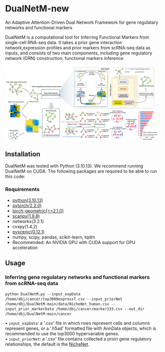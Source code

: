 # DualNetM-new
An Adaptive Attention-Driven Dual Network Framework for gene regulatary networks and functional markers

DualNetM is a computational tool for Inferring Functional Markers from single-cell RNA-seq data.
It takes a prior gene interaction network,expression profiles and prior markers from scRNA-seq data as inputs, and consists of two main components, including gene 
regulatory network (GRN) construction, functional markers inference 

![workframe.svg](/workframe.svg)

## Installation
DualNetM was tested with Python (3.10.13). 
We recommend running DualNetM on CUDA. 
The following packages are required to be able to run this code:

### Requirements
- [python(3.10.13)](https://www.python.org/)
- [pytorch(2.2.0)](https://pytorch.org/get-started/locally/) 
- [torch-geometric(>=2.1.0)](https://pytorch-geometric.readthedocs.io/en/latest/notes/installation.html)
- [scanpy(1.9.8)](https://scanpy.readthedocs.io/en/stable/installation.html)
- networkx(3.2.1)
- cvxpy(1.4.2)
- [pyscenic(0.12.1)](https://pyscenic.readthedocs.io/en/latest/installation.html)
- numpy, scipy, pandas, scikit-learn, tqdm
- Recommended: An NVIDIA GPU with CUDA support for GPU acceleration

## Usage 
### Inferring gene regulatary networks and functional markers from scRNA-seq data
```
python DualNetM.py --input_expData /home/dbj/cancer/top3000expressT.csv --input_priorNet /home/dbj/DualNetM-main/data/NicheNet_human.csv --input_prior_markerData /home/dbj/cancer/marker333.csv --out_dir /home/dbj/DualNetM-main/cancer
```
• `input_expData`: a '.csv' file in which rows represent cells and columns represent genes, or a '.h5ad' formatted file with AnnData objects, which is recommended to use the top3000 hypervariable genes.  
• `input_priorNet`: a '.csv' file contains collected a priori gene regulatory relationships, the default is the [NicheNet](https://github.com/saeyslab/nichenetr/tree/master/data).

